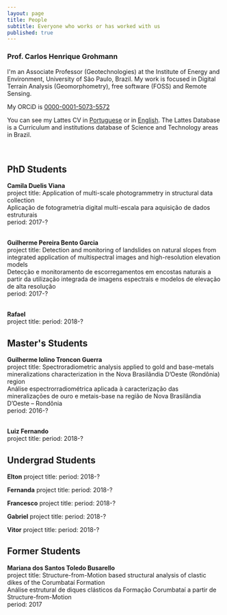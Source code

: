 ```yaml
---
layout: page
title: People
subtitle: Everyone who works or has worked with us
published: true
---
```


### Prof. Carlos Henrique Grohmann
I'm an Associate Professor (Geotechnologies) at the Institute of Energy and Environment, University of São Paulo, Brazil. My work is focused in Digital Terrain Analysis (Geomorphometry), free software (FOSS) and Remote Sensing.

My ORCiD is [0000-0001-5073-5572](http://orcid.org/0000-0001-5073-5572)

You can see my Lattes CV in [Portuguese](http://lattes.cnpq.br/5846052449613692) or in [English](http://buscatextual.cnpq.br/buscatextual/visualizacv.do?metodo=apresentar&id=K4769337Z5&idiomaExibicao=2). The Lattes Database is a Curriculum and institutions database of Science and Technology areas in Brazil.   
  
&nbsp;

## PhD Students
**Camila Duelis Viana**  
project title: Application of multi-scale photogrammetry in structural data collection  
Aplicação de fotogrametria digital multi-escala para aquisição de dados estruturais  
period: 2017-?  
&nbsp;

**Guilherme Pereira Bento Garcia**  
project title: Detection and monitoring of landslides on natural slopes from integrated application of multispectral images and high-resolution elevation models  
Detecção e monitoramento de escorregamentos em encostas naturais a partir da utilização integrada de imagens espectrais e modelos de elevação de alta resolução  
period: 2017-?  
&nbsp;

**Rafael**  
project title: 
period: 2018-? 
&nbsp;

## Master's Students
**Guilherme Iolino Troncon Guerra**  
project title: Spectroradiometric analysis applied to gold and base-metals mineralizations characterization in the Nova Brasilândia D’Oeste (Rondônia) region  
Análise espectrorradiométrica aplicada à caracterização das mineralizações de ouro e metais-base na região de Nova Brasilândia D’Oeste – Rondônia  
period: 2016-?  
&nbsp;

**Luiz Fernando**  
project title: 
period: 2018-? 
&nbsp;

## Undergrad Students
**Elton**
project title: 
period: 2018-? 
&nbsp;

**Fernanda**
project title: 
period: 2018-? 
&nbsp;

**Francesco**
project title: 
period: 2018-? 
&nbsp;

**Gabriel**
project title: 
period: 2018-? 
&nbsp;

**Vitor**
project title: 
period: 2018-? 
&nbsp;

## Former Students
**Mariana dos Santos Toledo Busarello**  
project title: Structure-from-Motion based structural analysis of clastic dikes of the Corumbataí Formation  
Análise estrutural de diques clásticos da Formação Corumbataí a partir de Structure-from-Motion  
period: 2017
&nbsp;





